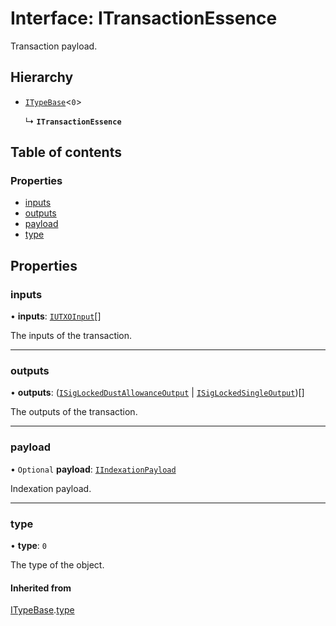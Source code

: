 # Interface: ITransactionEssence

Transaction payload.

## Hierarchy

- [`ITypeBase`](ITypeBase.md)<``0``\>

  ↳ **`ITransactionEssence`**

## Table of contents

### Properties

- [inputs](ITransactionEssence.md#inputs)
- [outputs](ITransactionEssence.md#outputs)
- [payload](ITransactionEssence.md#payload)
- [type](ITransactionEssence.md#type)

## Properties

### inputs

• **inputs**: [`IUTXOInput`](IUTXOInput.md)[]

The inputs of the transaction.

___

### outputs

• **outputs**: ([`ISigLockedDustAllowanceOutput`](ISigLockedDustAllowanceOutput.md) \| [`ISigLockedSingleOutput`](ISigLockedSingleOutput.md))[]

The outputs of the transaction.

___

### payload

• `Optional` **payload**: [`IIndexationPayload`](IIndexationPayload.md)

Indexation payload.

___

### type

• **type**: ``0``

The type of the object.

#### Inherited from

[ITypeBase](ITypeBase.md).[type](ITypeBase.md#type)
